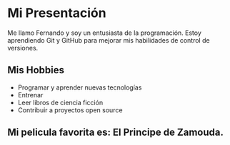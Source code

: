 # Mi Presentación

Me llamo Fernando y soy un entusiasta de la programación.
Estoy aprendiendo Git y GitHub para mejorar mis habilidades de control de versiones.


## Mis Hobbies

- Programar y aprender nuevas tecnologías
- Entrenar
- Leer libros de ciencia ficción
- Contribuir a proyectos open source

## Mi pelicula favorita es: El Principe de Zamouda.

